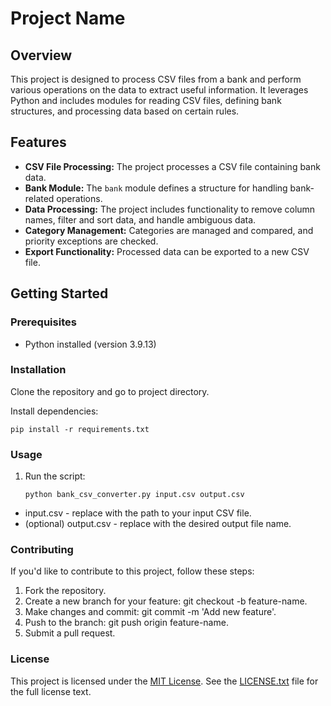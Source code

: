 # Project Name

## Overview

This project is designed to process CSV files from a bank and perform various operations on the data to extract useful information. It leverages Python and includes modules for reading CSV files, defining bank structures, and processing data based on certain rules.

## Features

- **CSV File Processing:** The project processes a CSV file containing bank data.
- **Bank Module:** The `bank` module defines a structure for handling bank-related operations.
- **Data Processing:** The project includes functionality to remove column names, filter and sort data, and handle ambiguous data.
- **Category Management:** Categories are managed and compared, and priority exceptions are checked.
- **Export Functionality:** Processed data can be exported to a new CSV file.

## Getting Started

### Prerequisites

- Python installed (version 3.9.13)

### Installation

Clone the repository and go to project directory.

Install dependencies:
```
pip install -r requirements.txt
```

### Usage

1. Run the script:
    ```
    python bank_csv_converter.py input.csv output.csv
    ```

- input.csv - replace with the path to your input CSV file.
- (optional) output.csv - replace with the desired output file name.

### Contributing

If you'd like to contribute to this project, follow these steps:

1. Fork the repository.
2. Create a new branch for your feature: git checkout -b feature-name.
3. Make changes and commit: git commit -m 'Add new feature'.
4. Push to the branch: git push origin feature-name.
5. Submit a pull request.

### License

This project is licensed under the [MIT License](LICENSE.txt). See the [LICENSE.txt](LICENSE.txt) file for the full license text.
